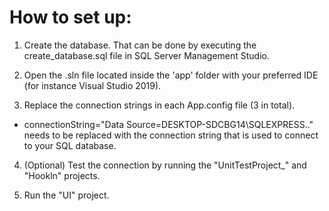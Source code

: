 # How to set up:

1. Create the database. That can be done by executing the create_database.sql file in SQL Server Management Studio. 

2. Open the .sln file located inside the 'app' folder with your preferred IDE (for instance Visual Studio 2019).

3. Replace the connection strings in each App.config file (3 in total).

- connectionString="Data Source=DESKTOP-SDCBG14\SQLEXPRESS.." needs to be replaced with the connection string that is used to connect to your SQL database. 

4. (Optional) Test the connection by running the "UnitTestProject_" and "Hookln" projects.

5. Run the "UI" project.
